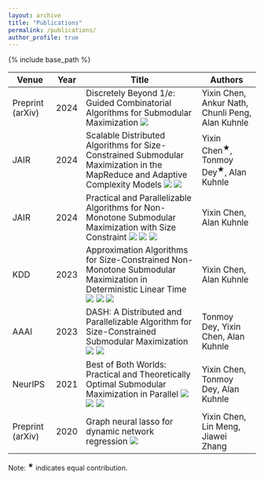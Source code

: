 ```yaml
---
layout: archive
title: "Publications"
permalink: /publications/
author_profile: true
---
```


<style scoped>
table {
  font-size: 17px;
}
</style>

{% include base_path %}


|Venue |Year | Title |Authors|
|----|----|----|----|
|Preprint (arXiv)|2024|Discretely Beyond $1/e$: Guided Combinatorial Algorithms for Submodular Maximization <a href="https://arxiv.org/abs/2405.05202" target="_blank"><img src="https://img.shields.io/badge/arXiv-green?style=flat-square"></a>|Yixin Chen, Ankur Nath, Chunli Peng, Alan Kuhnle|
|JAIR|2024|Scalable Distributed Algorithms for Size-Constrained Submodular Maximization in the MapReduce and Adaptive Complexity Models <a href="https://jair.org/index.php/jair/article/view/15484" target="_blank"><img src="https://img.shields.io/badge/link-blue?style=flat-square"></a> <a href="https://arxiv.org/abs/2206.09563" target="_blank"><img src="https://img.shields.io/badge/arXiv-green?style=flat-square"></a>|Yixin Chen<sup>&#9733;</sup>, Tonmoy Dey<sup>&#9733;</sup>, Alan Kuhnle|
|JAIR|2024|Practical and Parallelizable Algorithms for Non-Monotone Submodular Maximization with Size Constraint <a href="https://jair.org/index.php/jair/article/view/14323" target="_blank"><img src="https://img.shields.io/badge/link-blue?style=flat-square"></a> <a href="https://arxiv.org/abs/2009.01947" target="_blank"><img src="https://img.shields.io/badge/arXiv-green?style=flat-square"></a> <a href="https://gitlab.com/luciacyx/nm-adaptive-code.git" target="_blank"><img src="https://img.shields.io/badge/code-gray?style=flat-square"></a>|Yixin Chen, Alan Kuhnle|
|KDD| 2023| Approximation Algorithms for Size-Constrained Non-Monotone Submodular Maximization in Deterministic Linear Time <a href="https://dl.acm.org/doi/abs/10.1145/3580305.3599259" target="_blank"><img src="https://img.shields.io/badge/link-blue?style=flat-square"></a> <a href="https://arxiv.org/abs/2104.06873" target="_blank"><img src="https://img.shields.io/badge/arXiv-green?style=flat-square"></a> <a href="https://gitlab.com/luciacyx/dtm-linear-code.git" target="_blank"><img src="https://img.shields.io/badge/code-gray?style=flat-square"></a>| Yixin Chen, Alan Kuhnle|
|AAAI|2023|DASH: A Distributed and Parallelizable Algorithm for Size-Constrained Submodular Maximization<a href="https://ojs.aaai.org/index.php/AAAI/article/view/25508" target="_blank"><img src="https://img.shields.io/badge/link-blue?style=flat-square"></a> <a href="https://arxiv.org/abs/2206.09563" target="_blank"><img src="https://img.shields.io/badge/arXiv-green?style=flat-square"></a>|Tonmoy Dey, Yixin Chen, Alan Kuhnle|
|NeurIPS|2021|Best of Both Worlds: Practical and Theoretically Optimal Submodular Maximization in Parallel <a href="https://proceedings.neurips.cc/paper/2021/hash/d63fbf8c3173730f82b150c5ef38b8ff-Abstract.html" target="_blank"><img src="https://img.shields.io/badge/link-blue?style=flat-square"></a> <a href="https://arxiv.org/abs/2111.07917" target="_blank"><img src="https://img.shields.io/badge/arXiv-green?style=flat-square"></a> <a href="https://gitlab.com/deytonmoy000/submodular-bestofbothworlds" target="_blank"><img src="https://img.shields.io/badge/code-gray?style=flat-square"></a>|Yixin Chen, Tonmoy Dey, Alan Kuhnle|
|Preprint (arXiv)|2020|Graph neural lasso for dynamic network regression <a href="https://arxiv.org/abs/1907.11114" target="_blank"><img src="https://img.shields.io/badge/arXiv-green?style=flat-square"></a>|Yixin Chen, Lin Meng, Jiawei Zhang|

<p>Note: <sup>&#9733;</sup> indicates equal contribution.



